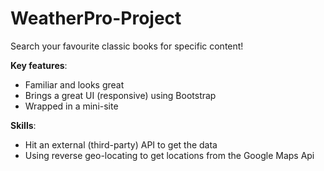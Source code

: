 # WeatherPro-Project

Search your favourite classic books for specific content!

**Key features**:

- Familiar and looks great
- Brings a great UI (responsive) using Bootstrap
- Wrapped in a mini-site

**Skills**:

- Hit an external (third-party) API to get the data
- Using reverse geo-locating to get locations from the Google Maps Api
